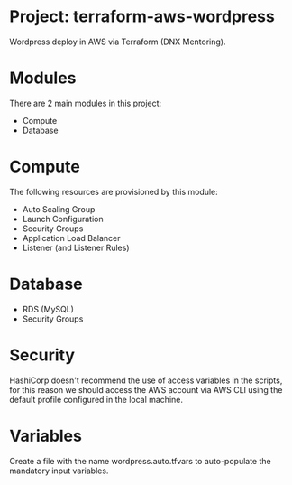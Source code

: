 # Project: terraform-aws-wordpress
Wordpress deploy in AWS via Terraform (DNX Mentoring).

# Modules
There are 2 main modules in this project:
* Compute
* Database

# Compute
The following resources are provisioned by this module:
* Auto Scaling Group
* Launch Configuration
* Security Groups
* Application Load Balancer
* Listener (and Listener Rules)

# Database
* RDS (MySQL)
* Security Groups

# Security
HashiCorp doesn't recommend the use of access variables in the scripts, for this reason we should access the AWS account via AWS CLI using the default profile configured in the local machine.

# Variables
Create a file with the name wordpress.auto.tfvars to auto-populate the mandatory input variables.